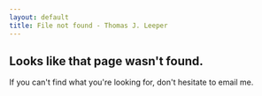 ```yaml
---
layout: default
title: File not found - Thomas J. Leeper
---
```


## Looks like that page wasn't found. ##

If you can't find what you're looking for, don't hesitate to email me.

<span>
<br />
<br />
<br />
<br />
<br />
<br />
</span>
